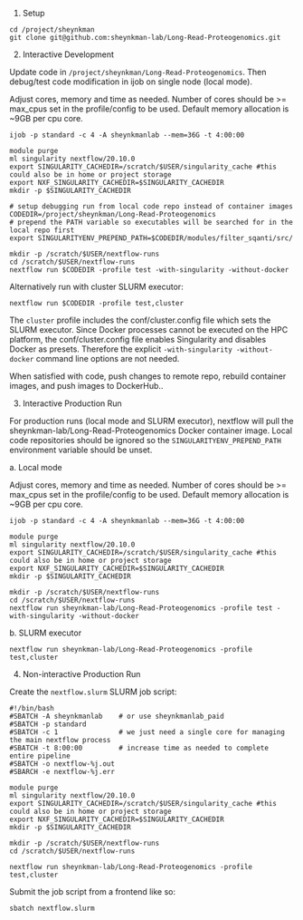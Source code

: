 1. Setup

```
cd /project/sheynkman
git clone git@github.com:sheynkman-lab/Long-Read-Proteogenomics.git
```

2. Interactive Development

Update code in `/project/sheynkman/Long-Read-Proteogenomics`. Then debug/test code modification in ijob on single node (local mode).

Adjust cores, memory and time as needed. Number of cores should be >= max_cpus set in the profile/config to be used. Default memory allocation is ~9GB per cpu core.
```
ijob -p standard -c 4 -A sheynkmanlab --mem=36G -t 4:00:00 
```
```
module purge
ml singularity nextflow/20.10.0
export SINGULARITY_CACHEDIR=/scratch/$USER/singularity_cache #this could also be in home or project storage 
export NXF_SINGULARITY_CACHEDIR=$SINGULARITY_CACHEDIR
mkdir -p $SINGULARITY_CACHEDIR

# setup debugging run from local code repo instead of container images
CODEDIR=/project/sheynkman/Long-Read-Proteogenomics
# prepend the PATH variable so executables will be searched for in the local repo first
export SINGULARITYENV_PREPEND_PATH=$CODEDIR/modules/filter_sqanti/src/ 

mkdir -p /scratch/$USER/nextflow-runs
cd /scratch/$USER/nextflow-runs
nextflow run $CODEDIR -profile test -with-singularity -without-docker
```

Alternatively run with cluster SLURM executor:
```
nextflow run $CODEDIR -profile test,cluster
```
The `cluster` profile includes the conf/cluster.config file which sets the SLURM executor. Since Docker processes cannot be executed on the HPC platform, the conf/cluster.config file enables Singularity and disables Docker as presets.  Therefore the explicit `-with-singularity -without-docker` command line options are not needed.

When satisfied with code, push changes to remote repo, rebuild container images, and push images to DockerHub..

3. Interactive Production Run

For production runs (local mode and SLURM executor), nextflow will pull the sheynkman-lab/Long-Read-Proteogenomics Docker container image. Local code repositories should be ignored so the `SINGULARITYENV_PREPEND_PATH` environment variable should be unset.

a. Local mode

Adjust cores, memory and time as needed. Number of cores should be >= max_cpus set in the profile/config to be used. Default memory allocation is ~9GB per cpu core.
```
ijob -p standard -c 4 -A sheynkmanlab --mem=36G -t 4:00:00
```
```
module purge
ml singularity nextflow/20.10.0
export SINGULARITY_CACHEDIR=/scratch/$USER/singularity_cache #this could also be in home or project storage
export NXF_SINGULARITY_CACHEDIR=$SINGULARITY_CACHEDIR
mkdir -p $SINGULARITY_CACHEDIR

mkdir -p /scratch/$USER/nextflow-runs
cd /scratch/$USER/nextflow-runs
nextflow run sheynkman-lab/Long-Read-Proteogenomics -profile test -with-singularity -without-docker
```

b. SLURM executor
```
nextflow run sheynkman-lab/Long-Read-Proteogenomics -profile test,cluster
```

4. Non-interactive Production Run

Create the `nextflow.slurm` SLURM job script:
```
#!/bin/bash
#SBATCH -A sheynkmanlab    # or use sheynkmanlab_paid
#SBATCH -p standard
#SBATCH -c 1               # we just need a single core for managing the main nextflow process
#SBATCH -t 8:00:00         # increase time as needed to complete entire pipeline
#SBATCH -o nextflow-%j.out
#SBARCH -e nextflow-%j.err

module purge
ml singularity nextflow/20.10.0
export SINGULARITY_CACHEDIR=/scratch/$USER/singularity_cache #this could also be in home or project storage
export NXF_SINGULARITY_CACHEDIR=$SINGULARITY_CACHEDIR
mkdir -p $SINGULARITY_CACHEDIR

mkdir -p /scratch/$USER/nextflow-runs
cd /scratch/$USER/nextflow-runs

nextflow run sheynkman-lab/Long-Read-Proteogenomics -profile test,cluster
```

Submit the job script from a frontend like so:
```
sbatch nextflow.slurm
```

